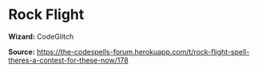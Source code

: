 # Rock Flight

**Wizard:** CodeGlitch

**Source:** https://the-codespells-forum.herokuapp.com/t/rock-flight-spell-theres-a-contest-for-these-now/178
